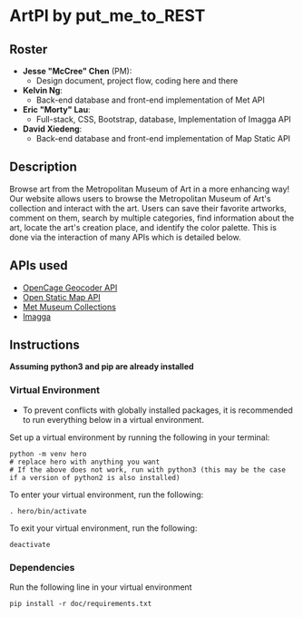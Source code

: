 # ArtPI by put_me_to_REST
## Roster
- **Jesse "McCree" Chen** (PM): 
  - Design document, project flow, coding here and there
- **Kelvin Ng**: 
  - Back-end database and front-end implementation of Met API
- **Eric "Morty" Lau**: 
  - Full-stack, CSS, Bootstrap, database, Implementation of Imagga API
- **David Xiedeng**: 
  - Back-end database and front-end implementation of Map Static API

## Description
Browse art from the Metropolitan Museum of Art in a more enhancing way! Our website allows users to browse the Metropolitan Museum of Art's collection and interact with the art. Users can save their favorite artworks, comment on them, search by multiple categories, find information about the art, locate the art's creation place, and identify the color palette. This is done via the interaction of many APIs which is detailed below.

## APIs used 
- [OpenCage Geocoder API](https://docs.google.com/document/d/1w6FLEo8vgAL-kqxjWVTemKhiq-YjGXltEsu7V34pERs/edit?usp=sharing)
- [Open Static Map API](https://docs.google.com/document/d/1Iwz9Y-7OM7KLxH0BLU1UOJUfYDMfiVOjfdQpDN2D6j4/edit?usp=sharing)
- [Met Museum Collections](https://docs.google.com/document/d/1ibirjeZ4Xv7Kf4XK0KFyVePFToN01PLum0lwTA5-RTA/edit?usp=sharing)
- [Imagga](https://docs.google.com/document/d/1rlxLfGuGFIJ13ac1FOr3LwlH_10Jsq8Vfe6aAZV4jYU/edit?usp=sharing)

## Instructions
**Assuming python3 and pip are already installed**
### Virtual Environment 
- To prevent conflicts with globally installed packages, it is recommended to run everything below in a virtual environment. 

Set up a virtual environment by running the following in your terminal:
```
python -m venv hero 
# replace hero with anything you want 
# If the above does not work, run with python3 (this may be the case if a version of python2 is also installed)
```

To enter your virtual environment, run the following:
```
. hero/bin/activate
```

To exit your virtual environment, run the following:
```
deactivate
```

### Dependencies 
Run the following line in your virtual environment
```
pip install -r doc/requirements.txt
```

